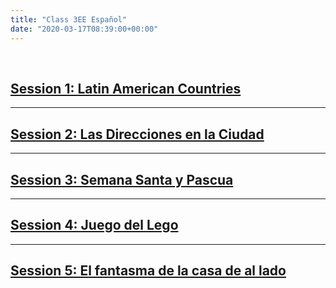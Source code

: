 ```yaml
---
title: "Class 3EE Español"
date: "2020-03-17T08:39:00+00:00"
---
```


&nbsp;

## [Session 1: Latin American Countries](/home_school_español_session1/)

<hr>

## [Session 2: Las Direcciones en la Ciudad](/home_school_español_session2/)

<hr>

## [Session 3: Semana Santa y Pascua](/home_school_español_session3/)

<hr>

## [Session 4: Juego del Lego](/home_school_español_session4/)

<hr>

## [Session 5: El fantasma de la casa de al lado](/home_school_español_session5/)

<br/>
<br/>


 